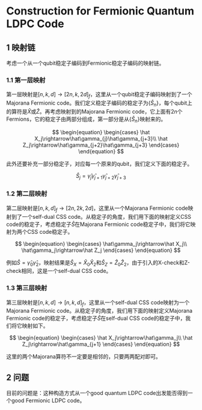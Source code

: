 # Construction for Fermionic Quantum LDPC Code

## 1 映射链
考虑一个从一个qubit稳定子编码到Fermionic稳定子编码的映射链。

### 1.1 第一层映射

第一层映射是$[n,k,d]\rightarrow[2n,k,2d]_f$，这里从一个qubit稳定子编码映射到了一个Majorana Fermionic code。我们定义稳定子编码的稳定子为$\{\hat S_n\}$，每个qubit上的算符是$\hat X$或$\hat Z$。再考虑映射到的Majorana Fermionic code，它上面有$2n$个Fermions，它的稳定子由两部分组成，第一部分是从$\{\hat S_n\}$映射来的。

$$
\begin{equation}
\begin{cases}
\hat X_j\rightarrow\hat\gamma_{j}\hat\gamma_{j+3}\\
\hat Z_j\rightarrow\hat\gamma_{j+2}\hat\gamma_{j+3}
\end{cases}
\end{equation}
$$

此外还要补充一部分稳定子，对应每一个原来的qubit，我们定义下面的稳定子。

$$
\begin{equation}
\hat S_j=\hat\gamma_{j}\hat\gamma_{j+1}\hat\gamma_{j+2}\hat\gamma_{j+3}
\end{equation}
$$

### 1.2 第二层映射

第二层映射是$[n,k,d]_f\rightarrow[2n,2k,2d]$，这里从一个Majorana Fermionic code映射到了一个self-dual CSS code。从稳定子的角度，我们用下面的映射定义CSS code的稳定子，考虑稳定子$\hat S$在Majorana Fermionic code稳定子中，我们将它映射为两个CSS code稳定子。

$$
\begin{equation}
\begin{cases}
\hat\gamma_j\rightarrow\hat X_j\\
\hat\gamma_j\rightarrow\hat Z_j
\end{cases}
\end{equation}
$$

例如$\hat S=\hat\gamma_0\hat\gamma_2$，映射结果是$\hat S_X=\hat X_0\hat X_2$和$\hat S_Z=\hat Z_0\hat Z_2$，由于引入的X-check和Z-check相同，这是一个self-dual CSS code。

### 1.3 第三层映射

第三层映射是$[n,k,d]\rightarrow[n,k,d]_f$，这里从一个self-dual CSS code映射为一个Majorana Fermionic code。从稳定子的角度，我们用下面的映射定义Majorana Fermionic code的稳定子，考虑稳定子$\hat S$在self-dual CSS code的稳定子中，我们将它映射如下。

$$
\begin{equation}
\begin{cases}
\hat X_j\rightarrow\hat\gamma_j\\
\hat Z_j\rightarrow\hat\gamma_{j+1}
\end{cases}
\end{equation}
$$

这里的两个Majorana算符不一定要是相邻的，只要两两配对即可。

## 2 问题

目前的问题是：这种构造方式从一个good quantum LDPC code出发能否得到一个good Fermionic LDPC code。



